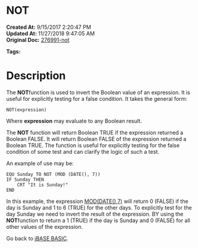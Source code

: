 # NOT

**Created At:** 9/15/2017 2:20:47 PM  
**Updated At:** 11/27/2018 9:47:05 AM  
**Original Doc:** [276991-not](https://docs.jbase.com/36868-jbase-basic/276991-not)  

**Tags:**
<badge text='program control' vertical='middle' />

# Description

The **NOT**function is used to invert the Boolean value of an expression. It is useful for explicitly testing for a false condition. It takes the general form:

```
NOT(expression)
```

Where **expression** may evaluate to any Boolean result.

The **NOT** function will return Boolean TRUE if the expression returned a Boolean FALSE. It will return Boolean FALSE of the expression returned a Boolean TRUE. The function is useful for explicitly testing for the false condition of some test and can clarify the logic of such a test.

An example of use may be:

```
EQU Sunday TO NOT (MOD (DATE(), 7))
IF Sunday THEN
    CRT "It is Sunday!"
END
```

In this example, the expression [MOD(DATE(),7)](276978-mod) will return 0 (FALSE) if the day is Sunday and 1 to 6 (TRUE) for the other days. To explicitly test for the day Sunday we need to invert the result of the expression. BY using the **NOT**function to return a 1 (TRUE) if the day is Sunday and 0 (FALSE) for all other values of the expression.



Go back to [jBASE BASIC](263498-jbase-basic).
